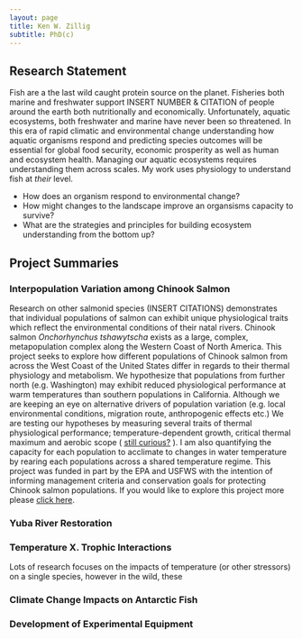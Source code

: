 ```yaml
---
layout: page
title: Ken W. Zillig
subtitle: PhD(c)
---
```


## Research Statement

  Fish are a the last wild caught protein source on the planet. Fisheries both marine and freshwater support INSERT NUMBER & CITATION of people around the earth both nutritionally and economically. Unfortunately, aquatic ecosystems, both freshwater and marine have never been so threatened. In this era of rapid climatic and environmental change understanding how aquatic organisms respond and predicting species outcomes will be essential for global food security, economic prosperity as well as human and ecosystem health. 
  Managing our aquatic ecosystems requires understanding them across scales. My work uses physiology to understand fish at *their* level.   
  
* How does an organism respond to environmental change?
* How might changes to the landscape improve an organsisms capacity to survive?
* What are the strategies and principles for building ecosystem understanding from the bottom up?
  

## Project Summaries

### Interpopulation Variation among Chinook Salmon

Research on other salmonid species (INSERT CITATIONS) demonstrates that individual populations of salmon can exhibit unique physiological traits which reflect the environmental conditions of their natal rivers. Chinook salmon *Onchorhynchus tshawytscha* exists as a large, complex, metapopulation complex along the Western Coast of North America. This project seeks to explore how different populations of Chinook salmon from across the West Coast of the United States differ in regards to their thermal physiology and metabolism. We hypothesize that populations from further north (e.g. Washington) may exhibit reduced physiological performance at warm temperatures than southern populations in California. Although we are keeping an eye on alternative drivers of population variation (e.g. local environmental conditions, migration route, anthropogenic effects etc.) We are testing our hypotheses by measuring several traits of thermal physiological performance; temperature-dependent growth, critical thermal maximum and aerobic scope ( [still curious?](http://www.kenzillig.github.io/interpop.html#performance-metrics) ). I am also quantifying the capacity for each population to acclimate to changes in water temperature by rearing each populations across a shared temperature regime.
	This project was funded in part by the EPA and USFWS with the intention of informing management criteria and conservation goals for protecting Chinook salmon populations. If you would like to explore this project more please [click here](http://www.kenzillig.github.io/interpop.html). 


### Yuba River Restoration

### Temperature X. Trophic Interactions
  Lots of research focuses on the impacts of temperature (or other stressors) on a single species, however in the wild, these 

### Climate Change Impacts on Antarctic Fish

### Development of Experimental Equipment


